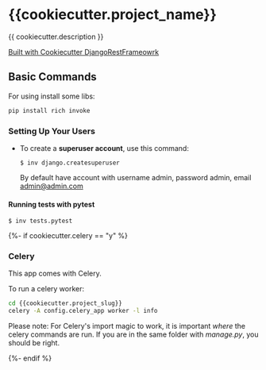 # {{cookiecutter.project_name}}

{{ cookiecutter.description }}

[Built with Cookiecutter DjangoRestFrameowrk](https://github.com/PC-Nazarka/cookiecutter-django-rest-framework/)

## Basic Commands

For using install some libs:

```bash
pip install rich invoke
```

### Setting Up Your Users

-   To create a **superuser account**, use this command:

        $ inv django.createsuperuser
    By default have account with username admin, password admin, email admin@admin.com

#### Running tests with pytest

    $ inv tests.pytest

{%- if cookiecutter.celery == "y" %}

### Celery

This app comes with Celery.

To run a celery worker:

``` bash
cd {{cookiecutter.project_slug}}
celery -A config.celery_app worker -l info
```

Please note: For Celery's import magic to work, it is important *where* the celery commands are run. If you are in the same folder with *manage.py*, you should be right.

{%- endif %}
